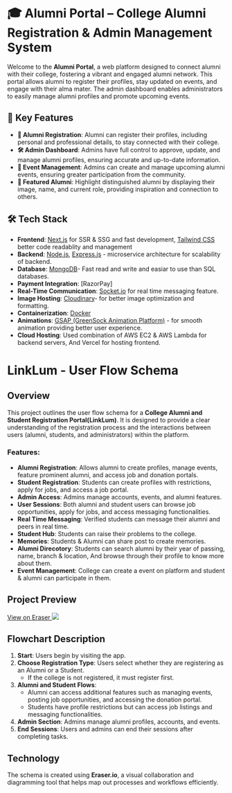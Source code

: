 # 🎓 Alumni Portal – College Alumni Registration & Admin Management System

Welcome to the **Alumni Portal**, a web platform designed to connect alumni with their college, fostering a vibrant and engaged alumni network. This portal allows alumni to register their profiles, stay updated on events, and engage with their alma mater. The admin dashboard enables administrators to easily manage alumni profiles and promote upcoming events.

## 🚀 Key Features

- **📝 Alumni Registration**: Alumni can register their profiles, including personal and professional details, to stay connected with their college.
- **🛠️ Admin Dashboard**: Admins have full control to approve, update, and manage alumni profiles, ensuring accurate and up-to-date information.
- **📅 Event Management**: Admins can create and manage upcoming alumni events, ensuring greater participation from the community.
- **🌟 Featured Alumni**: Highlight distinguished alumni by displaying their image, name, and current role, providing inspiration and connection to others.

## 🛠️ Tech Stack

- **Frontend**: [Next.js](https://nextjs.org/) for SSR & SSG and fast development, [Tailwind CSS](https://tailwindcss.com/) better code readablity and management
- **Backend**: [Node.js](https://nodejs.org/), [Express.js](https://expressjs.com/) - microservice architecture for scalability of backend.
- **Database**: [MongoDB](https://www.mongodb.com/)- Fast read and write and easiar to use than SQL databases.
- **Payment Integration**: [RazorPay]
- **Real-Time Communication**: [Socket.io](https://socket.io/) for real time messaging feature.
- **Image Hosting**: [Cloudinary](https://cloudinary.com/)- for better image optimization and formatting.
- **Containerization**: [Docker](https://www.docker.com/) 
- **Animations**: [GSAP (GreenSock Animation Platform)](https://greensock.com/gsap/) - for smooth animation providing better user experience.
- **Cloud Hosting**: Used combination of AWS EC2 & AWS Lambda for backend servers, And Vercel for hosting frontend.


# LinkLum - User Flow Schema

## Overview

This project outlines the user flow schema for a **College Alumni and Student Registration Portal(LinkLum)**. It is designed to provide a clear understanding of the registration process and the interactions between users (alumni, students, and administrators) within the platform.

### Features:

- **Alumni Registration**: Allows alumni to create profiles, manage events, feature prominent alumni, and access job and donation portals.
- **Student Registration**: Students can create profiles with restrictions, apply for jobs, and access a job portal.
- **Admin Access**: Admins manage accounts, events, and alumni features.
- **User Sessions**: Both alumni and student users can browse job opportunities, apply for jobs, and access messaging functionalities.
- **Real Time Messaging**: Verified students can message their alumni and peers in real time.
- **Student Hub**: Students can raise their problems to the college.
- **Memories**: Students & Alumni can share post to create memories.
- **Alumni Direcotory**: Students can search alumni by their year of passing, name, branch & location, And browse through their profile to know more about them.
- **Event Management**: College can create a event on platform and student & alumni can participate in them.

## Project Preview

[View on Eraser ![](https://app.eraser.io/workspace/nUk7TGsdzzudksvIKjeZ/preview?elements=iqTZG7Ls-pERnVCsI1O5mA&type=embed)](https://app.eraser.io/workspace/nUk7TGsdzzudksvIKjeZ?elements=iqTZG7Ls-pERnVCsI1O5mA)

## Flowchart Description

1. **Start**: Users begin by visiting the app.
2. **Choose Registration Type**: Users select whether they are registering as an Alumni or a Student.
   - If the college is not registered, it must register first.
3. **Alumni and Student Flows**: 
   - Alumni can access additional features such as managing events, posting job opportunities, and accessing the donation portal.
   - Students have profile restrictions but can access job listings and messaging functionalities.
4. **Admin Section**: Admins manage alumni profiles, accounts, and events.
5. **End Sessions**: Users and admins can end their sessions after completing tasks.

## Technology

The schema is created using **Eraser.io**, a visual collaboration and diagramming tool that helps map out processes and workflows efficiently.


